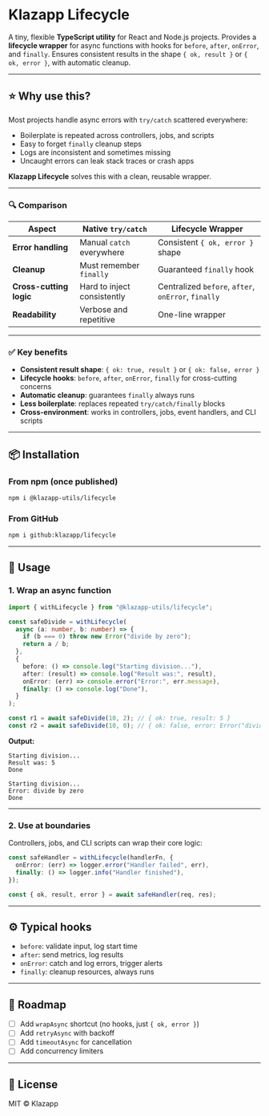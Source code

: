 # Klazapp Lifecycle

A tiny, flexible **TypeScript utility** for React and Node.js projects.
Provides a **lifecycle wrapper** for async functions with hooks for `before`, `after`, `onError`, and `finally`.
Ensures consistent results in the shape `{ ok, result }` or `{ ok, error }`, with automatic cleanup.

---

## ⭐ Why use this?

Most projects handle async errors with `try/catch` scattered everywhere:

* Boilerplate is repeated across controllers, jobs, and scripts
* Easy to forget `finally` cleanup steps
* Logs are inconsistent and sometimes missing
* Uncaught errors can leak stack traces or crash apps

**Klazapp Lifecycle** solves this with a clean, reusable wrapper.

---

### 🔍 Comparison

| Aspect                  | Native `try/catch`          | Lifecycle Wrapper                                   |
| ----------------------- | --------------------------- | --------------------------------------------------- |
| **Error handling**      | Manual `catch` everywhere   | Consistent `{ ok, error }` shape                    |
| **Cleanup**             | Must remember `finally`     | Guaranteed `finally` hook                           |
| **Cross-cutting logic** | Hard to inject consistently | Centralized `before`, `after`, `onError`, `finally` |
| **Readability**         | Verbose and repetitive      | One-line wrapper                                    |

---

### ✅ Key benefits

* **Consistent result shape**: `{ ok: true, result }` or `{ ok: false, error }`
* **Lifecycle hooks**: `before`, `after`, `onError`, `finally` for cross-cutting concerns
* **Automatic cleanup**: guarantees `finally` always runs
* **Less boilerplate**: replaces repeated `try/catch/finally` blocks
* **Cross-environment**: works in controllers, jobs, event handlers, and CLI scripts

---

## 📦 Installation

### From npm (once published)

```bash
npm i @klazapp-utils/lifecycle
```

### From GitHub

```bash
npm i github:klazapp/lifecycle
```

---

## 🚀 Usage

### 1. Wrap an async function

```ts
import { withLifecycle } from "@klazapp-utils/lifecycle";

const safeDivide = withLifecycle(
  async (a: number, b: number) => {
    if (b === 0) throw new Error("divide by zero");
    return a / b;
  },
  {
    before: () => console.log("Starting division..."),
    after: (result) => console.log("Result was:", result),
    onError: (err) => console.error("Error:", err.message),
    finally: () => console.log("Done"),
  }
);

const r1 = await safeDivide(10, 2); // { ok: true, result: 5 }
const r2 = await safeDivide(10, 0); // { ok: false, error: Error("divide by zero") }
```

**Output:**

```
Starting division...
Result was: 5
Done

Starting division...
Error: divide by zero
Done
```

---

### 2. Use at boundaries

Controllers, jobs, and CLI scripts can wrap their core logic:

```ts
const safeHandler = withLifecycle(handlerFn, {
  onError: (err) => logger.error("Handler failed", err),
  finally: () => logger.info("Handler finished"),
});

const { ok, result, error } = await safeHandler(req, res);
```

---

## ⚙️ Typical hooks

* `before`: validate input, log start time
* `after`: send metrics, log results
* `onError`: catch and log errors, trigger alerts
* `finally`: cleanup resources, always runs

---

## 📖 Roadmap

* [ ] Add `wrapAsync` shortcut (no hooks, just `{ ok, error }`)
* [ ] Add `retryAsync` with backoff
* [ ] Add `timeoutAsync` for cancellation
* [ ] Add concurrency limiters

---

## 📜 License

MIT © Klazapp
